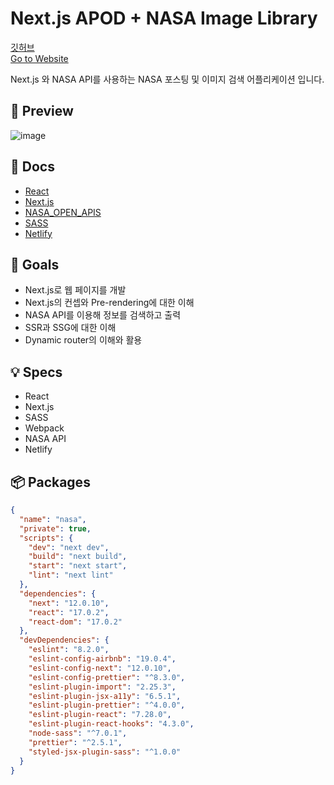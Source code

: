 # Next.js APOD + NASA Image Library

[깃허브](https://github.com/Cottonwood-moa/nasa_app)  
[Go to Website](https://peaceful-elion-d94699.netlify.app/)

Next.js 와 NASA API를 사용하는 NASA 포스팅 및 이미지 검색 어플리케이션 입니다.

## 🌿 Preview

![image](https://user-images.githubusercontent.com/79053495/153826952-53adc81f-45ef-4502-a388-3c8121b9f5cf.png)

## 📖 Docs

- [React](https://v3.ko.vuejs.org/guide/introduction.html)
- [Next.js](https://getbootstrap.com/docs/5.0/getting-started/introduction/)
- [NASA_OPEN_APIS](https://next.vuex.vuejs.org/)
- [SASS](https://next.router.vuejs.org/installation.html)
- [Netlify](https://docs.netlify.com/)

## 🎯 Goals

- Next.js로 웹 페이지를 개발
- Next.js의 컨셉와 Pre-rendering에 대한 이해
- NASA API를 이용해 정보를 검색하고 출력
- SSR과 SSG에 대한 이해
- Dynamic router의 이해와 활용

## 💡 Specs

- React
- Next.js
- SASS
- Webpack
- NASA API
- Netlify

## 📦 Packages

```json
{
  "name": "nasa",
  "private": true,
  "scripts": {
    "dev": "next dev",
    "build": "next build",
    "start": "next start",
    "lint": "next lint"
  },
  "dependencies": {
    "next": "12.0.10",
    "react": "17.0.2",
    "react-dom": "17.0.2"
  },
  "devDependencies": {
    "eslint": "8.2.0",
    "eslint-config-airbnb": "19.0.4",
    "eslint-config-next": "12.0.10",
    "eslint-config-prettier": "^8.3.0",
    "eslint-plugin-import": "2.25.3",
    "eslint-plugin-jsx-a11y": "6.5.1",
    "eslint-plugin-prettier": "^4.0.0",
    "eslint-plugin-react": "7.28.0",
    "eslint-plugin-react-hooks": "4.3.0",
    "node-sass": "^7.0.1",
    "prettier": "^2.5.1",
    "styled-jsx-plugin-sass": "^1.0.0"
  }
}
```
